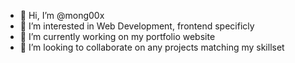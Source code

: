- 👋 Hi, I’m @mong00x
- 👀 I’m interested in Web Development, frontend specificly
- 🌱 I’m currently working on my portfolio website
- 💞️ I’m looking to collaborate on any projects matching my skillset 

<!---
mong00x/mong00x is a ✨ special ✨ repository because its `README.md` (this file) appears on your GitHub profile.
You can click the Preview link to take a look at your changes.
--->

